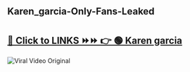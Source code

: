
 ## Karen_garcia-Only-Fans-Leaked

# <h2><a href="https://clipsfans.com/Karen_garcia&ref=git">🔗 Click to LINKS ⏩⏩ 👉 🟢 Karen garcia </a></h2>

<a href="https://clipsfans.com/Karen_garcia&ref=git" rel="nofollow" data-target="animated-image.originalLink"><img src="https://i.ibb.co.com/xMMVF88/686577567.gif" alt="Viral Video Original" style="max-width: 100%; display: inline-block;" data-target="animated-image.originalImage"></a>
